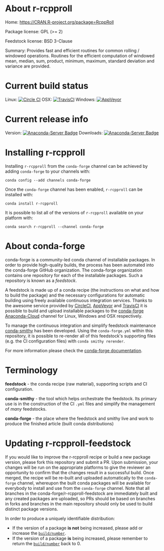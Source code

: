 About r-rcpproll
================

Home: https://CRAN.R-project.org/package=RcppRoll

Package license: GPL (>= 2)

Feedstock license: BSD 3-Clause

Summary: Provides fast and efficient routines for common rolling / windowed operations. Routines for the efficient computation of windowed mean, median, sum, product, minimum, maximum, standard deviation and variance are provided.



Current build status
====================

Linux: [![Circle CI](https://circleci.com/gh/conda-forge/r-rcpproll-feedstock.svg?style=shield)](https://circleci.com/gh/conda-forge/r-rcpproll-feedstock)
OSX: [![TravisCI](https://travis-ci.org/conda-forge/r-rcpproll-feedstock.svg?branch=master)](https://travis-ci.org/conda-forge/r-rcpproll-feedstock)
Windows: [![AppVeyor](https://ci.appveyor.com/api/projects/status/github/conda-forge/r-rcpproll-feedstock?svg=True)](https://ci.appveyor.com/project/conda-forge/r-rcpproll-feedstock/branch/master)

Current release info
====================
Version: [![Anaconda-Server Badge](https://anaconda.org/conda-forge/r-rcpproll/badges/version.svg)](https://anaconda.org/conda-forge/r-rcpproll)
Downloads: [![Anaconda-Server Badge](https://anaconda.org/conda-forge/r-rcpproll/badges/downloads.svg)](https://anaconda.org/conda-forge/r-rcpproll)

Installing r-rcpproll
=====================

Installing `r-rcpproll` from the `conda-forge` channel can be achieved by adding `conda-forge` to your channels with:

```
conda config --add channels conda-forge
```

Once the `conda-forge` channel has been enabled, `r-rcpproll` can be installed with:

```
conda install r-rcpproll
```

It is possible to list all of the versions of `r-rcpproll` available on your platform with:

```
conda search r-rcpproll --channel conda-forge
```


About conda-forge
=================

conda-forge is a community-led conda channel of installable packages.
In order to provide high-quality builds, the process has been automated into the
conda-forge GitHub organization. The conda-forge organization contains one repository
for each of the installable packages. Such a repository is known as a *feedstock*.

A feedstock is made up of a conda recipe (the instructions on what and how to build
the package) and the necessary configurations for automatic building using freely
available continuous integration services. Thanks to the awesome service provided by
[CircleCI](https://circleci.com/), [AppVeyor](http://www.appveyor.com/)
and [TravisCI](https://travis-ci.org/) it is possible to build and upload installable
packages to the [conda-forge](https://anaconda.org/conda-forge)
[Anaconda-Cloud](http://docs.anaconda.org/) channel for Linux, Windows and OSX respectively.

To manage the continuous integration and simplify feedstock maintenance
[conda-smithy](http://github.com/conda-forge/conda-smithy) has been developed.
Using the ``conda-forge.yml`` within this repository, it is possible to re-render all of
this feedstock's supporting files (e.g. the CI configuration files) with ``conda smithy rerender``.

For more information please check the [conda-forge documentation](https://conda-forge.org/docs/).

Terminology
===========

**feedstock** - the conda recipe (raw material), supporting scripts and CI configuration.

**conda-smithy** - the tool which helps orchestrate the feedstock.
                   Its primary use is in the construction of the CI ``.yml`` files
                   and simplify the management of *many* feedstocks.

**conda-forge** - the place where the feedstock and smithy live and work to
                  produce the finished article (built conda distributions)


Updating r-rcpproll-feedstock
=============================

If you would like to improve the r-rcpproll recipe or build a new
package version, please fork this repository and submit a PR. Upon submission,
your changes will be run on the appropriate platforms to give the reviewer an
opportunity to confirm that the changes result in a successful build. Once
merged, the recipe will be re-built and uploaded automatically to the
`conda-forge` channel, whereupon the built conda packages will be available for
everybody to install and use from the `conda-forge` channel.
Note that all branches in the conda-forge/r-rcpproll-feedstock are
immediately built and any created packages are uploaded, so PRs should be based
on branches in forks and branches in the main repository should only be used to
build distinct package versions.

In order to produce a uniquely identifiable distribution:
 * If the version of a package **is not** being increased, please add or increase
   the [``build/number``](http://conda.pydata.org/docs/building/meta-yaml.html#build-number-and-string).
 * If the version of a package **is** being increased, please remember to return
   the [``build/number``](http://conda.pydata.org/docs/building/meta-yaml.html#build-number-and-string)
   back to 0.